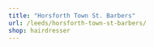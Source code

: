 ```yaml
---
title: "Horsforth Town St. Barbers"
url: /leeds/horsforth-town-st-barbers/
shop: hairdresser
---
```

